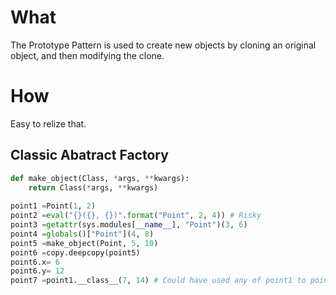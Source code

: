 # What

The Prototype Pattern is used to create new objects by cloning an original object,
and then modifying the clone.

# How
Easy to relize that.

## Classic Abatract Factory
```python
def make_object(Class, *args, **kwargs):
    return Class(*args, **kwargs)
    
point1 =Point(1, 2)
point2 =eval("{}({}, {})".format("Point", 2, 4)) # Risky
point3 =getattr(sys.modules[__name__], "Point")(3, 6)
point4 =globals()["Point"](4, 8)
point5 =make_object(Point, 5, 10)
point6 =copy.deepcopy(point5)
point6.x= 6
point6.y= 12
point7 =point1.__class__(7, 14) # Could have used any of point1 to point6
```